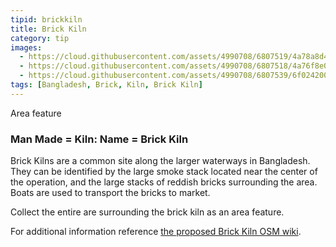 ```yaml
---
tipid: brickkiln
title: Brick Kiln
category: tip
images:
  - https://cloud.githubusercontent.com/assets/4990708/6807519/4a78a8d4-d225-11e4-9844-2ed5123bb490.PNG
  - https://cloud.githubusercontent.com/assets/4990708/6807518/4a76f8e0-d225-11e4-870c-197f573d92e6.PNG
  - https://cloud.githubusercontent.com/assets/4990708/6807539/6f024200-d225-11e4-9ea7-70da435e561b.jpg
tags: [Bangladesh, Brick, Kiln, Brick Kiln]
---
```

Area feature

### Man Made = Kiln: Name = Brick Kiln

Brick Kilns are a common site along the larger waterways in Bangladesh.  They can be identified by the large smoke stack located near the center of the operation, and the large stacks of reddish bricks surrounding the area.  Boats are used to transport the bricks to market.

Collect the entire are surrounding the brick kiln as an area feature.  

For additional information reference <a href="http://wiki.openstreetmap.org/wiki/Proposed_features/brickkiln">the proposed Brick Kiln OSM wiki</a>.
